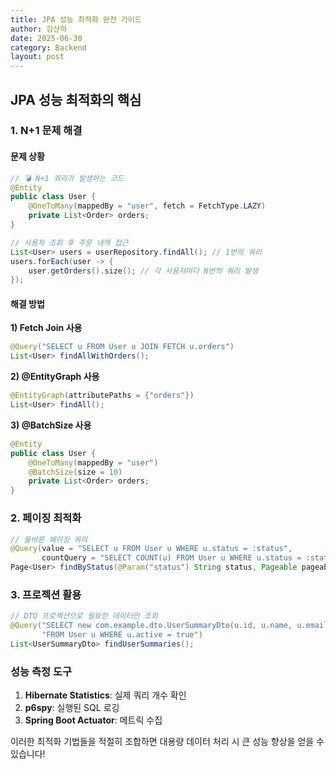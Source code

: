 ```yaml
---
title: JPA 성능 최적화 완전 가이드
author: 김산하
date: 2025-06-30
category: Backend
layout: post
---
```


## JPA 성능 최적화의 핵심

### 1. N+1 문제 해결

#### 문제 상황
```java
// 💣 N+1 쿼리가 발생하는 코드
@Entity
public class User {
    @OneToMany(mappedBy = "user", fetch = FetchType.LAZY)
    private List<Order> orders;
}

// 사용자 조회 후 주문 내역 접근
List<User> users = userRepository.findAll(); // 1번의 쿼리
users.forEach(user -> {
    user.getOrders().size(); // 각 사용자마다 N번의 쿼리 발생
});
```

#### 해결 방법

**1) Fetch Join 사용**
```java
@Query("SELECT u FROM User u JOIN FETCH u.orders")
List<User> findAllWithOrders();
```

**2) @EntityGraph 사용**
```java
@EntityGraph(attributePaths = {"orders"})
List<User> findAll();
```

**3) @BatchSize 사용**
```java
@Entity
public class User {
    @OneToMany(mappedBy = "user")
    @BatchSize(size = 10)
    private List<Order> orders;
}
```

### 2. 페이징 최적화

```java
// 올바른 페이징 쿼리
@Query(value = "SELECT u FROM User u WHERE u.status = :status",
       countQuery = "SELECT COUNT(u) FROM User u WHERE u.status = :status")
Page<User> findByStatus(@Param("status") String status, Pageable pageable);
```

### 3. 프로젝션 활용

```java
// DTO 프로젝션으로 필요한 데이터만 조회
@Query("SELECT new com.example.dto.UserSummaryDto(u.id, u.name, u.email) " +
       "FROM User u WHERE u.active = true")
List<UserSummaryDto> findUserSummaries();
```

### 성능 측정 도구

1. **Hibernate Statistics**: 실제 쿼리 개수 확인
2. **p6spy**: 실행된 SQL 로깅
3. **Spring Boot Actuator**: 메트릭 수집

이러한 최적화 기법들을 적절히 조합하면 대용량 데이터 처리 시 큰 성능 향상을 얻을 수 있습니다!
